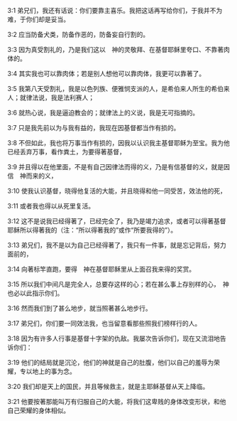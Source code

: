 <a id="1"></a>3:1  弟兄们，我还有话说：你们要靠主喜乐。我把这话再写给你们，于我并不为难，于你们却是妥当。  

<a id="2"></a>3:2  应当防备犬类，防备作恶的，防备妄自行割的。  

<a id="3"></a>3:3  因为真受割礼的，乃是我们这以　神的灵敬拜、在基督耶稣里夸口、不靠著肉体的。  

<a id="4"></a>3:4  其实我也可以靠肉体；若是别人想他可以靠肉体，我更可以靠著了。  

<a id="5"></a>3:5  我第八天受割礼，我是以色列族、便雅悯支派的人，是希伯来人所生的希伯来人；就律法说，我是法利赛人；  

<a id="6"></a>3:6  就热心说，我是逼迫教会的；就律法上的义说，我是无可指摘的。  

<a id="7"></a>3:7  只是我先前以为与我有益的，我现在因基督都当作有损的。  

<a id="8"></a>3:8  不但如此，我也将万事当作有损的，因我以认识我主基督耶稣为至宝。我为他已经丢弃万事，看作粪土，为要得著基督，  

<a id="9"></a>3:9  并且得以在他里面，不是有自己因律法而得的义，乃是有信基督的义，就是因信　神而来的义，  

<a id="10"></a>3:10  使我认识基督，晓得他复活的大能，并且晓得和他一同受苦，效法他的死，  

<a id="11"></a>3:11  或者我也得以从死里复活。  

<a id="12"></a>3:12  这不是说我已经得著了，已经完全了，我乃是竭力追求，或者可以得著基督耶稣所以得著我的（注：“所以得著我的”或作“所要我得的”）。  

<a id="13"></a>3:13  弟兄们，我不是以为自己已经得著了，我只有一件事，就是忘记背后，努力面前的，  

<a id="14"></a>3:14  向著标竿直跑，要得　神在基督耶稣里从上面召我来得的奖赏。  

<a id="15"></a>3:15  所以我们中间凡是完全人，总要存这样的心；若在甚么事上存别样的心，　神也必以此指示你们。  

<a id="16"></a>3:16  然而我们到了甚么地步，就当照著甚么地步行。  

<a id="17"></a>3:17  弟兄们，你们要一同效法我，也当留意看那些照我们榜样行的人。  

<a id="18"></a>3:18  因为有许多人行事是基督十字架的仇敌。我屡次告诉你们，现在又流泪地告诉你们：  

<a id="19"></a>3:19  他们的结局就是沉沦，他们的神就是自己的肚腹，他们以自己的羞辱为荣耀，专以地上的事为念。  

<a id="20"></a>3:20  我们却是天上的国民，并且等候救主，就是主耶稣基督从天上降临。  

<a id="21"></a>3:21  他要按著那能叫万有归服自己的大能，将我们这卑贱的身体改变形状，和他自己荣耀的身体相似。  
